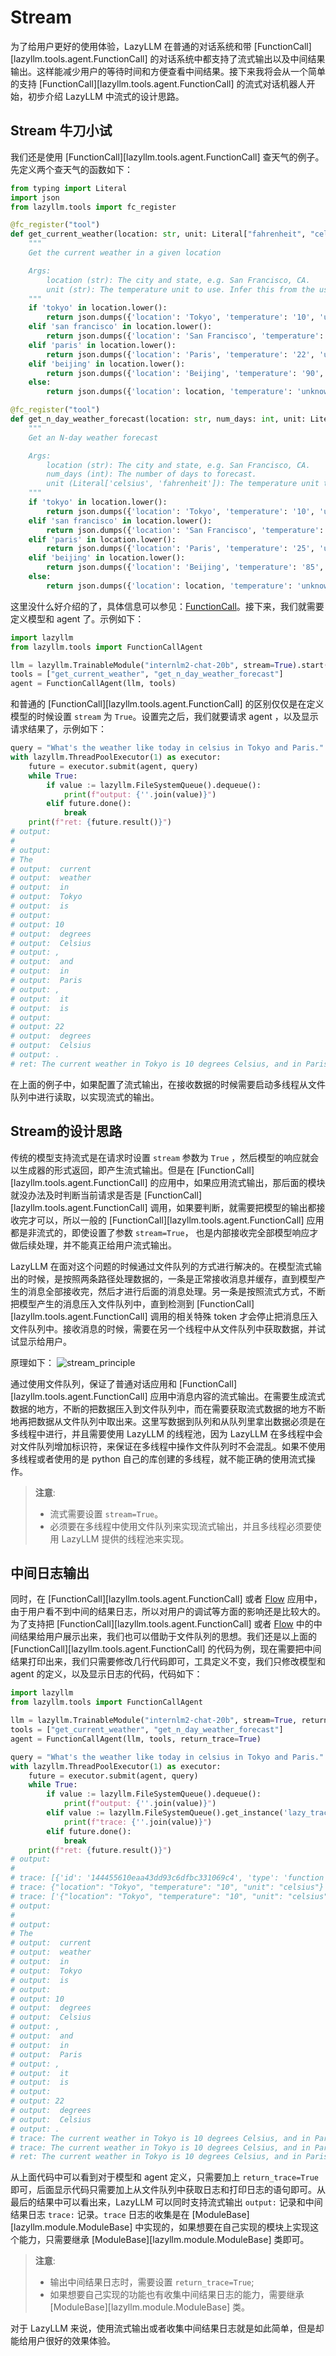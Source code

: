 # Stream

为了给用户更好的使用体验，LazyLLM 在普通的对话系统和带 [FunctionCall][lazyllm.tools.agent.FunctionCall] 的对话系统中都支持了流式输出以及中间结果输出。这样能减少用户的等待时间和方便查看中间结果。接下来我将会从一个简单的支持 [FunctionCall][lazyllm.tools.agent.FunctionCall] 的流式对话机器人开始，初步介绍 LazyLLM 中流式的设计思路。

## Stream 牛刀小试

我们还是使用 [FunctionCall][lazyllm.tools.agent.FunctionCall] 查天气的例子。先定义两个查天气的函数如下：

```python
from typing import Literal
import json
from lazyllm.tools import fc_register

@fc_register("tool")
def get_current_weather(location: str, unit: Literal["fahrenheit", "celsius"]="fahrenheit"):
    """
    Get the current weather in a given location

    Args:
        location (str): The city and state, e.g. San Francisco, CA.
        unit (str): The temperature unit to use. Infer this from the users location.
    """
    if 'tokyo' in location.lower():
        return json.dumps({'location': 'Tokyo', 'temperature': '10', 'unit': 'celsius'})
    elif 'san francisco' in location.lower():
        return json.dumps({'location': 'San Francisco', 'temperature': '72', 'unit': 'fahrenheit'})
    elif 'paris' in location.lower():
        return json.dumps({'location': 'Paris', 'temperature': '22', 'unit': 'celsius'})
    elif 'beijing' in location.lower():
        return json.dumps({'location': 'Beijing', 'temperature': '90', 'unit': 'fahrenheit'})
    else:
        return json.dumps({'location': location, 'temperature': 'unknown'})

@fc_register("tool")
def get_n_day_weather_forecast(location: str, num_days: int, unit: Literal["celsius", "fahrenheit"]='fahrenheit'):
    """
    Get an N-day weather forecast

    Args:
        location (str): The city and state, e.g. San Francisco, CA.
        num_days (int): The number of days to forecast.
        unit (Literal['celsius', 'fahrenheit']): The temperature unit to use. Infer this from the users location.
    """
    if 'tokyo' in location.lower():
        return json.dumps({'location': 'Tokyo', 'temperature': '10', 'unit': 'celsius', "num_days": num_days})
    elif 'san francisco' in location.lower():
        return json.dumps({'location': 'San Francisco', 'temperature': '75', 'unit': 'fahrenheit', "num_days": num_days})
    elif 'paris' in location.lower():
        return json.dumps({'location': 'Paris', 'temperature': '25', 'unit': 'celsius', "num_days": num_days})
    elif 'beijing' in location.lower():
        return json.dumps({'location': 'Beijing', 'temperature': '85', 'unit': 'fahrenheit', "num_days": num_days})
    else:
        return json.dumps({'location': location, 'temperature': 'unknown'})
```

这里没什么好介绍的了，具体信息可以参见：[FunctionCall](functionCall.md#define-function)。接下来，我们就需要定义模型和 agent 了。示例如下：

```python
import lazyllm
from lazyllm.tools import FunctionCallAgent

llm = lazyllm.TrainableModule("internlm2-chat-20b", stream=True).start()  # or llm = lazyllm.OnlineChatModule(stream=True)
tools = ["get_current_weather", "get_n_day_weather_forecast"]
agent = FunctionCallAgent(llm, tools)
```

和普通的 [FunctionCall][lazyllm.tools.agent.FunctionCall] 的区别仅仅是在定义模型的时候设置 `stream` 为 `True`。设置完之后，我们就要请求 agent ，以及显示请求结果了，示例如下：

```python
query = "What's the weather like today in celsius in Tokyo and Paris."
with lazyllm.ThreadPoolExecutor(1) as executor:
    future = executor.submit(agent, query)
	while True:
	    if value := lazyllm.FileSystemQueue().dequeue():
			print(f"output: {''.join(value)}")
		elif future.done():
			break
	print(f"ret: {future.result()}")
# output:
# 
# output:
# The
# output:  current
# output:  weather
# output:  in
# output:  Tokyo
# output:  is
# output:
# output: 10
# output:  degrees
# output:  Celsius
# output: ,
# output:  and
# output:  in
# output:  Paris
# output: ,
# output:  it
# output:  is
# output:
# output: 22
# output:  degrees
# output:  Celsius
# output: .
# ret: The current weather in Tokyo is 10 degrees Celsius, and in Paris, it is 22 degrees Celsius.
```

在上面的例子中，如果配置了流式输出，在接收数据的时候需要启动多线程从文件队列中进行读取，以实现流式的输出。

## Stream的设计思路

传统的模型支持流式是在请求时设置 `stream` 参数为 `True` ，然后模型的响应就会以生成器的形式返回，即产生流式输出。但是在 [FunctionCall][lazyllm.tools.agent.FunctionCall] 的应用中，如果应用流式输出，那后面的模块就没办法及时判断当前请求是否是 [FunctionCall][lazyllm.tools.agent.FunctionCall] 调用，如果要判断，就需要把模型的输出都接收完才可以，所以一般的 [FunctionCall][lazyllm.tools.agent.FunctionCall] 应用都是非流式的，即使设置了参数 `stream=True`， 也是内部接收完全部模型响应才做后续处理，并不能真正给用户流式输出。

LazyLLM 在面对这个问题的时候通过文件队列的方式进行解决的。在模型流式输出的时候，是按照两条路径处理数据的，一条是正常接收消息并缓存，直到模型产生的消息全部接收完，然后才进行后面的消息处理。另一条是按照流式方式，不断把模型产生的消息压入文件队列中，直到检测到 [FunctionCall][lazyllm.tools.agent.FunctionCall] 调用的相关特殊 token 才会停止把消息压入文件队列中。接收消息的时候，需要在另一个线程中从文件队列中获取数据，并试试显示给用户。

原理如下：
![stream_principle](../assets/stream_principle.svg)

通过使用文件队列，保证了普通对话应用和 [FunctionCall][lazyllm.tools.agent.FunctionCall] 应用中消息内容的流式输出。在需要生成流式数据的地方，不断的把数据压入到文件队列中，而在需要获取流式数据的地方不断地再把数据从文件队列中取出来。这里写数据到队列和从队列里拿出数据必须是在多线程中进行，并且需要使用 LazyLLM 的线程池，因为 LazyLLM 在多线程中会对文件队列增加标识符，来保证在多线程中操作文件队列时不会混乱。如果不使用多线程或者使用的是 python 自己的库创建的多线程，就不能正确的使用流式操作。

> **注意**:
> 
> - 流式需要设置 `stream=True`。
> - 必须要在多线程中使用文件队列来实现流式输出，并且多线程必须要使用 LazyLLM 提供的线程池来实现。

## 中间日志输出

同时，在 [FunctionCall][lazyllm.tools.agent.FunctionCall] 或者 [Flow](flow.md#use-flow) 应用中，由于用户看不到中间的结果日志，所以对用户的调试等方面的影响还是比较大的。为了支持把 [FunctionCall][lazyllm.tools.agent.FunctionCall] 或者 [Flow](flow.md#use-flow) 中的中间结果给用户展示出来，我们也可以借助于文件队列的思想。我们还是以上面的 [FunctionCall][lazyllm.tools.agent.FunctionCall] 的代码为例，现在需要把中间结果打印出来，我们只需要修改几行代码即可，工具定义不变，我们只修改模型和 agent 的定义，以及显示日志的代码，代码如下：

```python
import lazyllm
from lazyllm.tools import FunctionCallAgent

llm = lazyllm.TrainableModule("internlm2-chat-20b", stream=True, return_trace=True).start()  # or llm = lazyllm.OnlineChatModule(stream=True, return_trace=True)
tools = ["get_current_weather", "get_n_day_weather_forecast"]
agent = FunctionCallAgent(llm, tools, return_trace=True)

query = "What's the weather like today in celsius in Tokyo and Paris."
with lazyllm.ThreadPoolExecutor(1) as executor:
    future = executor.submit(agent, query)
	while True:
	    if value := lazyllm.FileSystemQueue().dequeue():
			print(f"output: {''.join(value)}")
		elif value := lazyllm.FileSystemQueue().get_instance('lazy_trace').dequeue():
			print(f"trace: {''.join(value)}")
		elif future.done():
			break
	print(f"ret: {future.result()}")
# output:
# 
# trace: [{'id': '144455610eaa43dd93c6dfbc331069c4', 'type': 'function', 'function': {'name': 'get_current_weather', 'arguments': {'location': 'Tokyo, Japan', 'unit': 'celsius'}}}, '\n']
# trace: {"location": "Tokyo", "temperature": "10", "unit": "celsius"}
# trace: ['{"location": "Tokyo", "temperature": "10", "unit": "celsius"}']["What's the weather like today in celsius in Tokyo and Paris.", {'role': 'assistant', 'content': '\n', 'tool_calls': [{'id': '144455610eaa43dd93c6dfbc331069c4', 'type': 'function', 'function': {'name': 'get_current_weather', 'arguments': {'location': 'Tokyo, Japan', 'unit': 'celsius'}}}]}, [{'role': 'tool', 'content': '{"location": "Tokyo", "temperature": "10", "unit": "celsius"}', 'tool_call_id': '144455610eaa43dd93c6dfbc331069c4', 'name': 'get_current_weather'}]]
# output:
# 
# output:
# The
# output:  current
# output:  weather
# output:  in
# output:  Tokyo
# output:  is
# output:
# output: 10
# output:  degrees
# output:  Celsius
# output: ,
# output:  and
# output:  in
# output:  Paris
# output: ,
# output:  it
# output:  is
# output:
# output: 22
# output:  degrees
# output:  Celsius
# output: .
# trace: The current weather in Tokyo is 10 degrees Celsius, and in Paris, it is 22 degrees Celsius.
# trace: The current weather in Tokyo is 10 degrees Celsius, and in Paris, it is 22 degrees Celsius.The current weather in Tokyo is 10 degrees Celsius, and in Paris, it is 22 degrees Celsius.
# ret: The current weather in Tokyo is 10 degrees Celsius, and in Paris, it is 22 degrees Celsius.
```

从上面代码中可以看到对于模型和 agent 定义，只需要加上 `return_trace=True` 即可，后面显示代码只需要加上从文件队列中获取日志和打印日志的语句即可。从最后的结果中可以看出来，LazyLLM 可以同时支持流式输出 `output:` 记录和中间结果日志 `trace:` 记录。`trace` 日志的收集是在 [ModuleBase][lazyllm.module.ModuleBase] 中实现的，如果想要在自己实现的模块上实现这个能力，只需要继承 [ModuleBase][lazyllm.module.ModuleBase] 类即可。

> **注意**:
>
> - 输出中间结果日志时，需要设置 `return_trace=True`;
> - 如果想要自己实现的功能也有收集中间结果日志的能力，需要继承 [ModuleBase][lazyllm.module.ModuleBase] 类。

对于 LazyLLM 来说，使用流式输出或者收集中间结果日志就是如此简单，但是却能给用户很好的效果体验。
